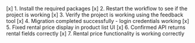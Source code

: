 [x] 1. Install the required packages
[x] 2. Restart the workflow to see if the project is working
[x] 3. Verify the project is working using the feedback tool
[x] 4. Migration completed successfully - login credentials working
[x] 5. Fixed rental price display in product list UI
[x] 6. Confirmed API returns rental fields correctly
[x] 7. Rental price functionality is working correctly